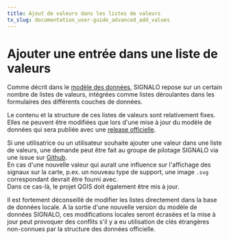 ```yaml
---
title: Ajout de valeurs dans les listes de valeurs
tx_slug: documentation_user-guide_advanced_add_values
---
```


# Ajouter une entrée dans une liste de valeurs

Comme décrit dans le [modèle des données](https://www.signalo.ch/model-documentation), SIGNALO repose sur un certain nombre de listes de valeurs, intégrées comme listes déroulantes dans les formulaires des différents couches de données.

Le contenu et la structure de ces listes de valeurs sont relativement fixes. Elles ne peuvent être modifiées que lors d'une mise à jour du modèle de données qui sera publiée avec une [release officielle](https://github.com/opengisch/signalo/releases).

Si une utilisatrice ou un utilisateur souhaite ajouter une valeur dans une liste de valeurs, une demande peut être fait au groupe de pilotage SIGNALO via une issue sur [Github](https://github.com/opengisch/signalo/issues).  
En cas d'une nouvelle valeur qui aurait une influence sur l'affichage des signaux sur la carte, p.ex. un nouveau type de support, une image `.svg` correspondant devrait être fourni avec.  
Dans ce cas-là, le projet QGIS doit également être mis à jour.

Il est fortement déconseillé de modifier les listes directement dans la base de données locale. A la sortie d'une nouvelle version du modèle de données SIGNALO, ces modifications locales seront écrasées et la mise à jour peut provoquer des conflits s'il y a eu utilisation de clés étrangères non-connues par la structure des données officielle.
